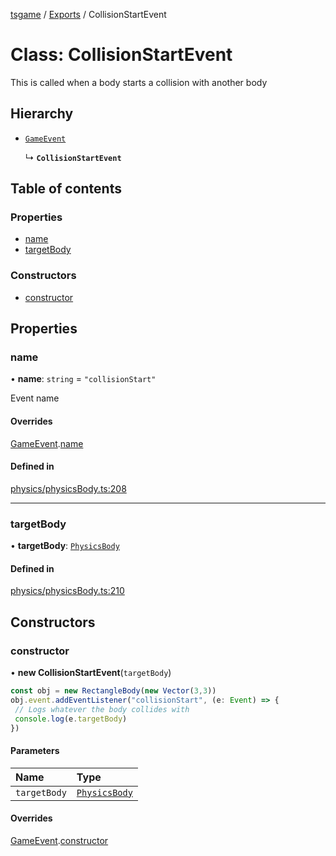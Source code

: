 [tsgame](../README.md) / [Exports](../modules.md) / CollisionStartEvent

# Class: CollisionStartEvent

This is called when a body starts a collision with another
body

## Hierarchy

- [`GameEvent`](GameEvent.md)

  ↳ **`CollisionStartEvent`**

## Table of contents

### Properties

- [name](CollisionStartEvent.md#name)
- [targetBody](CollisionStartEvent.md#targetbody)

### Constructors

- [constructor](CollisionStartEvent.md#constructor)

## Properties

### name

• **name**: `string` = `"collisionStart"`

Event name

#### Overrides

[GameEvent](GameEvent.md).[name](GameEvent.md#name)

#### Defined in

[physics/physicsBody.ts:208](https://github.com/ashleycheung/tsgame/blob/cc6eba3/src/physics/physicsBody.ts#L208)

___

### targetBody

• **targetBody**: [`PhysicsBody`](PhysicsBody.md)

#### Defined in

[physics/physicsBody.ts:210](https://github.com/ashleycheung/tsgame/blob/cc6eba3/src/physics/physicsBody.ts#L210)

## Constructors

### constructor

• **new CollisionStartEvent**(`targetBody`)

```typescript
const obj = new RectangleBody(new Vector(3,3))
obj.event.addEventListener("collisionStart", (e: Event) => {
 // Logs whatever the body collides with
 console.log(e.targetBody)
})
```

#### Parameters

| Name | Type |
| :------ | :------ |
| `targetBody` | [`PhysicsBody`](PhysicsBody.md) |

#### Overrides

[GameEvent](GameEvent.md).[constructor](GameEvent.md#constructor)
